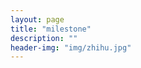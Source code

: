 ```yaml
---
layout: page
title: "milestone"
description: ""
header-img: "img/zhihu.jpg"
---
```



<center>
    <p><img src="" align="center"></p>
</center>









